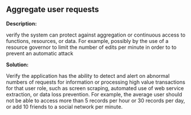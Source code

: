 
Aggregate user requests
-------

**Description:**

verify the system can protect against aggregation or continuous access to functions,  resources, or data. For example, possibly by the use of a resource governor to limit the number of edits per minute in order to to prevent an automatic attack


**Solution:**

Verify the application has the ability to detect and alert on abnormal numbers of requests for information or processing high value transactions for that user role, such as screen scraping, automated use of web service extraction, or data loss prevention. For example, the average user should not be able to access more than 5 records per hour or 30 records per day, or add 10 friends to a social network per minute.

	